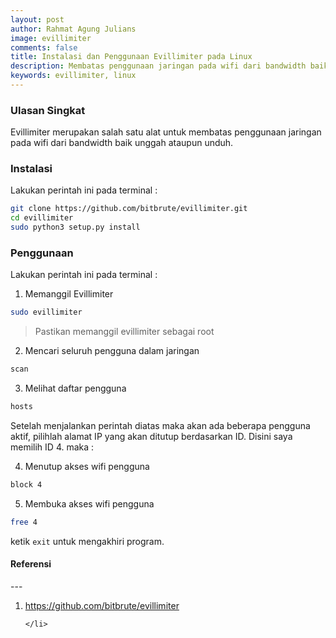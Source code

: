 ```yaml
---
layout: post
author: Rahmat Agung Julians
image: evillimiter
comments: false
title: Instalasi dan Penggunaan Evillimiter pada Linux
description: Membatas penggunaan jaringan pada wifi dari bandwidth baik unggah ataupun unduh.
keywords: evillimiter, linux
---
```


### Ulasan Singkat
Evillimiter merupakan salah satu alat untuk membatas penggunaan jaringan pada wifi dari bandwidth baik unggah ataupun unduh.

### Instalasi
Lakukan perintah ini pada terminal :
```bash
git clone https://github.com/bitbrute/evillimiter.git
cd evillimiter
sudo python3 setup.py install
```

### Penggunaan
Lakukan perintah ini pada terminal :
1. Memanggil Evillimiter
```bash
sudo evillimiter
```
> Pastikan memanggil evillimiter sebagai root
2. Mencari seluruh pengguna dalam jaringan
```bash
scan
```
3. Melihat daftar pengguna 
```bash
hosts
```
Setelah menjalankan perintah diatas maka akan ada beberapa pengguna aktif, pilihlah alamat IP yang akan ditutup berdasarkan ID.
Disini saya memilih ID 4. maka :

4. Menutup akses wifi pengguna
```bash
block 4
```
5. Membuka akses wifi pengguna
```bash
free 4
```

ketik `exit` untuk mengakhiri program.


<h4><b class="title-referensi">Referensi</b></h4> 
--- 
<ol class="referensi">
    <li>
        <a href="https://github.com/bitbrute/evillimiter">https://github.com/bitbrute/evillimiter</a>
        
    </li>
</ol>
